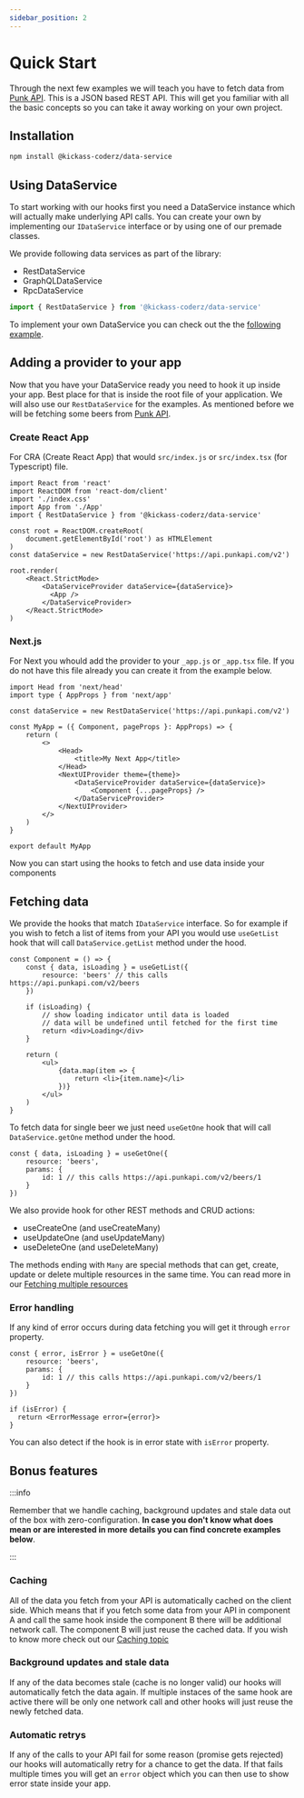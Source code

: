 ```yaml
---
sidebar_position: 2
---
```


# Quick Start

Through the next few examples we will teach you have to fetch data from [Punk API](https://punkapi.com/documentation/v2). This is a JSON based REST API. This will get you familiar with all the basic concepts so you can take it away working on your own project.

## Installation

```bash npm2yarn
npm install @kickass-coderz/data-service
```

## Using DataService

To start working with our hooks first you need a DataService instance which will actually make underlying API calls. You can create your own by implementing our `IDataService` interface or by using one of our premade classes.

We provide following data services as part of the library:
- RestDataService
- GraphQLDataService
- RpcDataService

```ts
import { RestDataService } from '@kickass-coderz/data-service'
```

To implement your own DataService you can check out the the [following example](/docs/data-service/creating-custom-service).

## Adding a provider to your app

Now that you have your DataService ready you need to hook it up inside your app. Best place for that is inside the root file of your application. We will also use our `RestDataService` for the examples. As mentioned before we will be fetching some beers from [Punk API](https://punkapi.com/documentation/v2).

### Create React App

For CRA (Create React App) that would `src/index.js` or `src/index.tsx` (for Typescript) file.

```tsx
import React from 'react'
import ReactDOM from 'react-dom/client'
import './index.css'
import App from './App'
import { RestDataService } from '@kickass-coderz/data-service'

const root = ReactDOM.createRoot(
    document.getElementById('root') as HTMLElement
)
const dataService = new RestDataService('https://api.punkapi.com/v2')

root.render(
    <React.StrictMode>
        <DataServiceProvider dataService={dataService}>
          <App />
        </DataServiceProvider>
    </React.StrictMode>
)
```

### Next.js

For Next you whould add the provider to your `_app.js` or `_app.tsx` file. If you do not have this file already you can create it from the example below.

```tsx
import Head from 'next/head'
import type { AppProps } from 'next/app'

const dataService = new RestDataService('https://api.punkapi.com/v2')

const MyApp = ({ Component, pageProps }: AppProps) => {
    return (
        <>
            <Head>
                <title>My Next App</title>
            </Head>
            <NextUIProvider theme={theme}>
                <DataServiceProvider dataService={dataService}>
                    <Component {...pageProps} />
                </DataServiceProvider>
            </NextUIProvider>
        </>
    )
}

export default MyApp
```

Now you can start using the hooks to fetch and use data inside your components

## Fetching data

We provide the hooks that match `IDataService` interface. So for example if you wish to fetch a list of items from your API you would use `useGetList` hook that will call `DataService.getList` method under the hood.

```tsx
const Component = () => {
    const { data, isLoading } = useGetList({
        resource: 'beers' // this calls https://api.punkapi.com/v2/beers
    })

    if (isLoading) {
        // show loading indicator until data is loaded
        // data will be undefined until fetched for the first time
        return <div>Loading</div>
    }

    return (
        <ul>
            {data.map(item => {
                return <li>{item.name}</li>
            })}
        </ul>
    )
}
```

To fetch data for single beer we just need `useGetOne` hook that will call `DataService.getOne` method under the hood.

```tsx
const { data, isLoading } = useGetOne({
    resource: 'beers',
    params: {
        id: 1 // this calls https://api.punkapi.com/v2/beers/1
    }
})
```

We also provide hook for other REST methods and CRUD actions:
- useCreateOne (and useCreateMany)
- useUpdateOne (and useUpdateMany)
- useDeleteOne (and useDeleteMany)

The methods ending with `Many` are special methods that can get, create, update or delete multiple resources in the same time. You can read more in our [Fetching multiple resources](/docs/data-service/fetching-multiple-resources)

### Error handling

If any kind of error occurs during data fetching you will get it through `error` property.

```tsx
const { error, isError } = useGetOne({
    resource: 'beers',
    params: {
        id: 1 // this calls https://api.punkapi.com/v2/beers/1
    }
})

if (isError) {
  return <ErrorMessage error={error}>
}
```

You can also detect if the hook is in error state with `isError` property.


## Bonus features

:::info

Remember that we handle caching, background updates and stale data out of the box with zero-configuration. **In case you don't know what does mean or are interested in more details you can find concrete examples below**.

:::

### Caching

All of the data you fetch from your API is automatically cached on the client side. Which means that if you fetch some data from your API in component A and call the same hook inside the component B there will be additional network call. The component B will just reuse the cached data. If you wish to know more check out our [Caching topic](/docs/data-service/advanced-topics#caching)

### Background updates and stale data

If any of the data becomes stale (cache is no longer valid) our hooks will automatically fetch the data again. If multiple instaces of the same hook are active there will be only one network call and other hooks will just reuse the newly fetched data. 

### Automatic retrys

If any of the calls to your API fail for some reason (promise gets rejected) our hooks will automatically retry for a chance to get the data. If that fails multiple times you will get an `error` object which you can then use to show error state inside your app.
